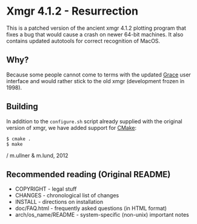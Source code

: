 Xmgr 4.1.2 - Resurrection
=========================

This is a patched version of the ancient xmgr 4.1.2
plotting program that fixes a bug that would cause a
crash on newer 64-bit machines. It also contains updated
autotools for correct recognition of MacOS.

Why?
----

Because some people cannot come to terms with the updated
[Grace](http://plasma-gate.weizmann.ac.il/Grace) user
interface and would rather stick to the old xmgr (development
frozen in 1998).

Building
--------

In addition to the `configure.sh` script already supplied
with the original version of xmgr, we have added support
for [CMake](http://www.cmake.org):

    $ cmake .
    $ make

/ m.ullner & m.lund, 2012

Recommended reading (Original README)
-------------------------------------

- COPYRIGHT               - legal stuff
- CHANGES                 - chronological list of changes
- INSTALL                 - directions on installation
- doc/FAQ.html            - frequently asked questions (in HTML format)
- arch/os_name/README   - system-specific (non-unix) important notes


